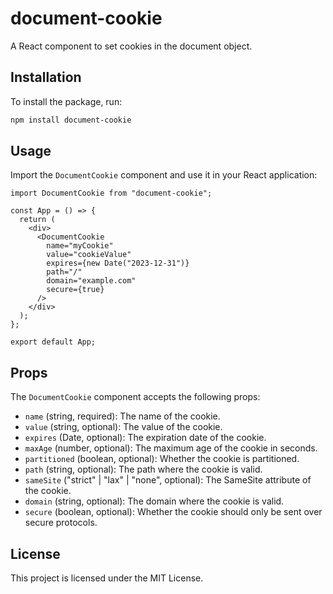 # document-cookie

A React component to set cookies in the document object.

## Installation

To install the package, run:

```bash
npm install document-cookie
```

## Usage

Import the `DocumentCookie` component and use it in your React application:

```tsx
import DocumentCookie from "document-cookie";

const App = () => {
  return (
    <div>
      <DocumentCookie
        name="myCookie"
        value="cookieValue"
        expires={new Date("2023-12-31")}
        path="/"
        domain="example.com"
        secure={true}
      />
    </div>
  );
};

export default App;
```

## Props

The `DocumentCookie` component accepts the following props:

- `name` (string, required): The name of the cookie.
- `value` (string, optional): The value of the cookie.
- `expires` (Date, optional): The expiration date of the cookie.
- `maxAge` (number, optional): The maximum age of the cookie in seconds.
- `partitioned` (boolean, optional): Whether the cookie is partitioned.
- `path` (string, optional): The path where the cookie is valid.
- `sameSite` ("strict" | "lax" | "none", optional): The SameSite attribute of the cookie.
- `domain` (string, optional): The domain where the cookie is valid.
- `secure` (boolean, optional): Whether the cookie should only be sent over secure protocols.

## License

This project is licensed under the MIT License.
